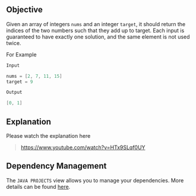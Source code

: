 ## Objective

Given an array of integers `nums` and an integer `target`, it should return the indices of the two numbers such that they add up to target. Each input is guaranteed to have exactly one solution, and the same element is not used twice.

For Example

```java
Input

nums = [2, 7, 11, 15]
target = 9

Output

[0, 1]
```

## Explanation

Please watch the explanation here

> https://www.youtube.com/watch?v=HTx9SLqf0UY

## Dependency Management

The `JAVA PROJECTS` view allows you to manage your dependencies. More details can be found [here](https://github.com/microsoft/vscode-java-dependency#manage-dependencies).

